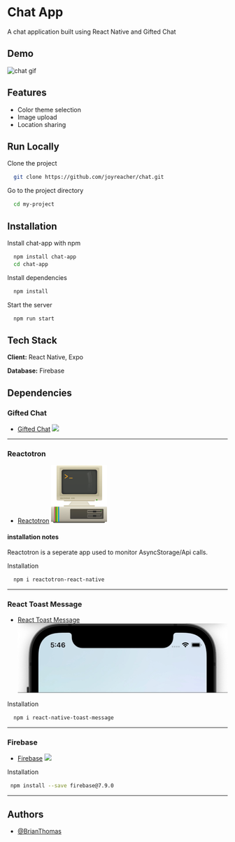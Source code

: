 # Chat App

A chat application built using React Native and Gifted Chat


## Demo
![chat gif](https://github.com/joyreacher/chat/blob/master/chat.gif?raw=true)


## Features

- Color theme selection
- Image upload
- Location sharing


## Run Locally

Clone the project

```bash
  git clone https://github.com/joyreacher/chat.git
```

Go to the project directory

```bash
  cd my-project
```

## Installation

Install chat-app with npm

```bash
  npm install chat-app
  cd chat-app
```
    
Install dependencies

```bash
  npm install
```

Start the server

```bash
  npm run start
```


## Tech Stack

**Client:** React Native, Expo

**Database:** Firebase


## Dependencies
### Gifted Chat
 - [Gifted Chat](https://github.com/FaridSafi/react-native-gifted-chat)
 ![](https://camo.githubusercontent.com/f0699e7fdcf22315526bbe9fa6079fce9aea68f365bbb83df93e3f465e6903fe/68747470733a2f2f7468756d62732e6766796361742e636f6d2f4162736f6c757465536164446f6265726d616e70696e73636865722d73697a655f726573747269637465642e676966)
 <hr>
 
 ### Reactotron
 - [Reactotron](https://github.com/infinitered/reactotron) ![](https://github.com/infinitered/reactotron/raw/master/docs/images/readme/Reactotron-128.png)
 
 #### installation notes
 Reactotron is a seperate app used to monitor AsyncStorage/Api calls.
 
 Installation

```bash
  npm i reactotron-react-native
```
 <hr>
 
 ### React Toast Message
 - [React Toast Message](https://www.npmjs.com/package/react-native-toast-message)
 ![](https://raw.githubusercontent.com/calintamas/react-native-toast-message/HEAD/docs/toast.gif)
 
 Installation

```bash
  npm i react-native-toast-message
```
 <hr>
 
 ### Firebase
 - [Firebase](https://firebase.google.com)
 ![](https://www.gstatic.com/devrel-devsite/prod/v84e6f6a61298bbae5bb110c196e834c7f21fe3fb34e722925433ddb936d280c9/firebase/images/lockup.png)
 
 Installation
 ```bash
  npm install --save firebase@7.9.0
 ```
 <hr>


## Authors

- [@BrianThomas](https://github.com/joyreacher)

